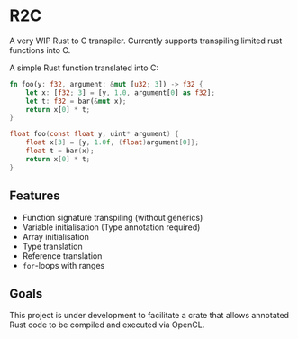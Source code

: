 # R2C

A very WIP Rust to C transpiler. Currently supports transpiling limited rust functions into C.

A simple Rust function translated into C: 

```rust
fn foo(y: f32, argument: &mut [u32; 3]) -> f32 {
    let x: [f32; 3] = [y, 1.0, argument[0] as f32];
    let t: f32 = bar(&mut x);
    return x[0] * t;
}
```

```C
float foo(const float y, uint* argument) {
    float x[3] = {y, 1.0f, (float)argument[0]};
    float t = bar(x);
    return x[0] * t;
}
```

## Features

- Function signature transpiling (without generics)
- Variable initialisation (Type annotation required)
- Array initialisation
- Type translation
- Reference translation
- `for`-loops with ranges

## Goals

This project is under development to facilitate a crate that allows annotated Rust code to be compiled and executed via OpenCL.